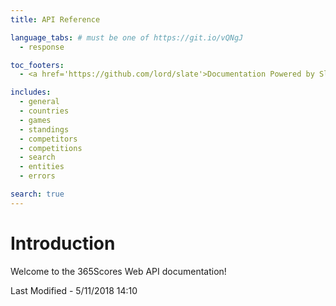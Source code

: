 ```yaml
---
title: API Reference

language_tabs: # must be one of https://git.io/vQNgJ
  - response

toc_footers:
  - <a href='https://github.com/lord/slate'>Documentation Powered by Slate</a>

includes:
  - general
  - countries
  - games
  - standings
  - competitors
  - competitions
  - search
  - entities
  - errors

search: true
---
```


# Introduction

Welcome to the 365Scores Web API documentation!

Last Modified - 5/11/2018 14:10




